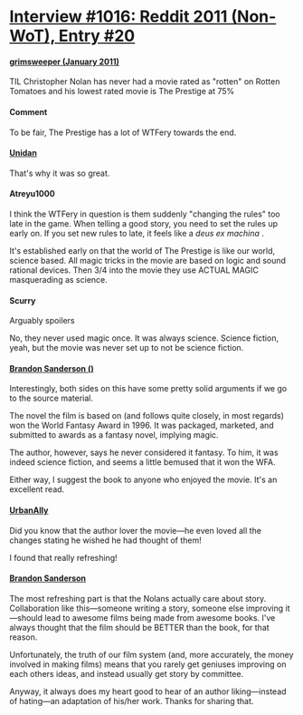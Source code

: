 # [Interview #1016: Reddit 2011 (Non-WoT), Entry #20](https://www.theoryland.com/intvmain.php?i=1016#20)

#### [grimsweeper (January 2011)](http://www.reddit.com/r/todayilearned/comments/fc1lg/til_christopher_nolan_has_never_had_a_movie_rated/c1euqgb?sort=new)

TIL Christopher Nolan has never had a movie rated as "rotten" on Rotten Tomatoes and his lowest rated movie is The Prestige at 75%

#### Comment

To be fair, The Prestige has a lot of WTFery towards the end.

#### [Unidan](http://www.reddit.com/r/todayilearned/comments/fc1lg/til_christopher_nolan_has_never_had_a_movie_rated/c1eu8vv)

That's why it was so great.

#### Atreyu1000

I think the WTFery in question is them suddenly "changing the rules" too late in the game. When telling a good story, you need to set the rules up early on. If you set new rules to late, it feels like a
*deus ex machina*
.

It's established early on that the world of The Prestige is like our world, science based. All magic tricks in the movie are based on logic and sound rational devices. Then 3/4 into the movie they use ACTUAL MAGIC masquerading as science.

#### Scurry

Arguably spoilers

No, they never used magic once. It was always science. Science fiction, yeah, but the movie was never set up to not be science fiction.

#### [Brandon Sanderson ()](http://www.reddit.com/r/todayilearned/comments/fc1lg/til_christopher_nolan_has_never_had_a_movie_rated/c1euqgb)

Interestingly, both sides on this have some pretty solid arguments if we go to the source material.

The novel the film is based on (and follows quite closely, in most regards) won the World Fantasy Award in 1996. It was packaged, marketed, and submitted to awards as a fantasy novel, implying magic.

The author, however, says he never considered it fantasy. To him, it was indeed science fiction, and seems a little bemused that it won the WFA.

Either way, I suggest the book to anyone who enjoyed the movie. It's an excellent read.

#### [UrbanAlly](http://www.reddit.com/r/todayilearned/comments/fc1lg/til_christopher_nolan_has_never_had_a_movie_rated/c1eutj1)

Did you know that the author lover the movie—he even loved all the changes stating he wished he had thought of them!

I found that really refreshing!

#### [Brandon Sanderson](http://www.reddit.com/r/todayilearned/comments/fc1lg/til_christopher_nolan_has_never_had_a_movie_rated/c1euunh)

The most refreshing part is that the Nolans actually care about story. Collaboration like this—someone writing a story, someone else improving it—should lead to awesome films being made from awesome books. I've always thought that the film should be BETTER than the book, for that reason.

Unfortunately, the truth of our film system (and, more accurately, the money involved in making films) means that you rarely get geniuses improving on each others ideas, and instead usually get story by committee.

Anyway, it always does my heart good to hear of an author liking—instead of hating—an adaptation of his/her work. Thanks for sharing that.

